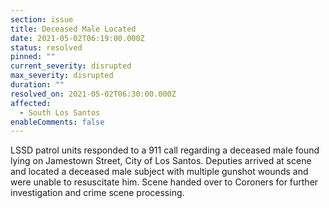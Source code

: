 ```yaml
---
section: issue
title: Deceased Male Located
date: 2021-05-02T06:19:00.000Z
status: resolved
pinned: ""
current_severity: disrupted
max_severity: disrupted
duration: ""
resolved_on: 2021-05-02T06:30:00.000Z
affected:
  - South Los Santos
enableComments: false
---
```

LSSD patrol units responded to a 911 call regarding a deceased male found lying on Jamestown Street, City of Los Santos. Deputies arrived at scene and located a deceased male subject with multiple gunshot wounds and were unable to resuscitate him. Scene handed over to Coroners for further investigation and crime scene processing.